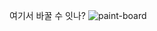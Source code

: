 여기서 바꿀 수 잇나?
![paint-board](https://github.com/user-attachments/assets/65127ba2-918c-4ea8-9b7c-d699c51c4e88)

